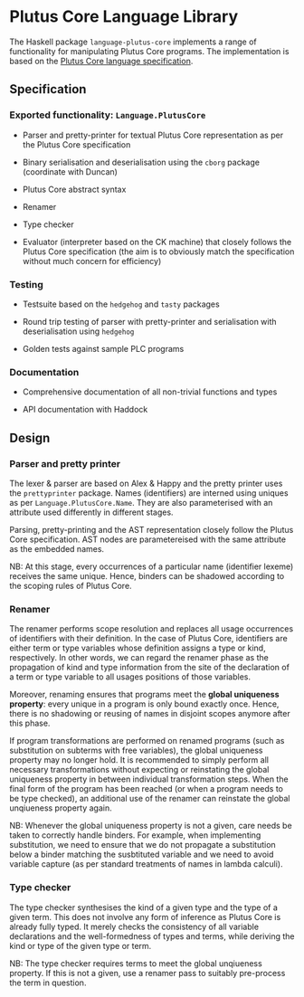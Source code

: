 # Plutus Core Language Library

The Haskell package `language-plutus-core` implements a range of functionality for manipulating Plutus Core programs. The implementation is based on the [Plutus Core language specification](https://github.com/input-output-hk/plutus-prototype/tree/master/docs/plutus-core).

## Specification

### Exported functionality: `Language.PlutusCore`

* Parser and pretty-printer for textual Plutus Core representation as per the Plutus Core specification

* Binary serialisation and deserialisation using the `cborg` package (coordinate with Duncan)

* Plutus Core abstract syntax

* Renamer

* Type checker

* Evaluator (interpreter based on the CK machine) that closely follows the Plutus Core specification (the aim is to obviously match the specification without much concern for efficiency)

### Testing

* Testsuite based on the `hedgehog` and `tasty` packages

* Round trip testing of parser with pretty-printer and serialisation with deserialisation using `hedgehog`

* Golden tests against sample PLC programs

### Documentation

* Comprehensive documentation of all non-trivial functions and types

* API documentation with Haddock


## Design

### Parser and pretty printer

The lexer & parser are based on Alex & Happy and the pretty printer uses the `prettyprinter` package. Names (identifiers) are interned using uniques as per `Language.PlutusCore.Name`. They are also parameterised with an attribute used differently in different stages.

Parsing, pretty-printing and the AST representation closely follow the Plutus Core specification. AST nodes are parametereised with the same attribute as the embedded names. 

NB: At this stage, every occurrences of a particular name (identifier lexeme) receives the same unique. Hence, binders can be shadowed according to the scoping rules of Plutus Core.

### Renamer

The renamer performs scope resolution and replaces all usage occurrences of identifiers with their definition. In the case of Plutus Core, identifiers are either term or type variables whose definition assigns a type or kind, respectively. In other words, we can regard the renamer phase as the propagation of kind and type information from the site of the declaration of a term or type variable to all usages positions of those variables.

Moreover, renaming ensures that programs meet the **global uniqueness property**: every unique in a program is only bound exactly once. Hence, there is no shadowing or reusing of names in disjoint scopes anymore after this phase.

If program transformations are performed on renamed programs (such as substitution on subterms with free variables), the global uniqueness property may no longer hold. It is recommended to simply perform all necessary transformations without expecting or reinstating the global uniqueness property in between individual transformation steps. When the final form of the program has been reached (or when a program needs to be type checked), an additional use of the renamer can reinstate the global unqiueness property again.

NB: Whenever the global uniqueness property is not a given, care needs be taken to correctly handle binders. For example, when implementing substitution, we need to ensure that we do not propagate a substitution below a binder matching the susbtituted variable and we need to avoid variable capture (as per standard treatments of names in lambda calculi).

### Type checker

The type checker synthesises the kind of a given type and the type of a given term. This does not involve any form of inference as Plutus Core is already fully typed. It merely checks the consistency of all variable declarations and the well-formedness of types and terms, while deriving the kind or type of the given type or term.

NB: The type checker requires terms to meet the global unqiueness property. If this is not a given, use a renamer pass to suitably pre-process the term in question.
